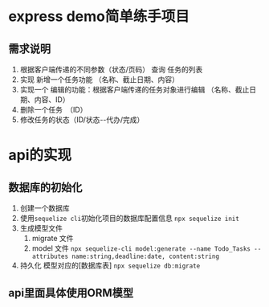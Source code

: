 # express demo简单练手项目

## 需求说明

1. 根据客户端传递的不同参数（状态/页码） 查询 任务的列表
2. 实现 新增一个任务功能 （名称、截止日期、内容）
3. 实现一个 编辑的功能：根据客户端传递的任务对象进行编辑 （名称、截止日期、内容、ID）
4. 删除一个任务　（ID）
5. 修改任务的状态（ID/状态--代办/完成）

# api的实现

## 数据库的初始化
1. 创建一个数据库
2. 使用`sequelize cli`初始化项目的数据库配置信息
    `npx sequelize init`
3. 生成模型文件
    1. migrate 文件
    2. model 文件
        `npx sequelize-cli model:generate --name Todo_Tasks --attributes name:string,deadline:date, content:string`
4. 持久化 模型对应的[数据库表]
    `npx sequelize db:migrate`

## api里面具体使用ORM模型
